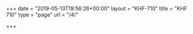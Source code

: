 +++
date = "2019-05-13T19:56:26+00:00"
layout = "KHF-710"
title = "KHF 710"
type = "page"
url = "/4/"

+++

<!-- url = "/khf-710-soft-seated/" -->
